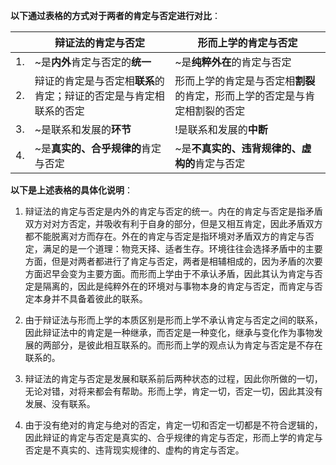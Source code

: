 **以下通过表格的方式对于两者的肯定与否定进行对比**：

|  | 辩证法的肯定与否定  | 形而上学的肯定与否定 |
| -- | -- | -- |
|1.|~是**内外**肯定与否定的**统一**| ~是**纯粹外在**的肯定与否定|
|2.|辩证的肯定是与否定相**联系**的肯定；辩证的否定是与肯定相联系的否定 | 形而上学的肯定是与否定相**割裂**的肯定，形而上学的否定是与肯定相割裂的否定|
|3.|~是联系和发展的**环节** | !是联系和发展的**中断**|
|4.|~是**真实的、合乎规律的**肯定与否定|~是**不真实的、违背规律的、虚构的**肯定与否定 |


**以下是上述表格的具体化说明**：

1. 辩证法的肯定与否定是内外的肯定与否定的统一。内在的肯定与否定是指矛盾双方对对方否定，并吸收有利于自身的部分，但是又相互肯定，因此矛盾双方都不能脱离对方而存在。外在的肯定与否定是指环境对矛盾双方的肯定与否定，满足的是一个道理：物竞天择、适者生存。环境往往会选择矛盾中的主要方面，但是对两者都进行了肯定与否定，两者是相辅相成的，因为矛盾的次要方面迟早会变为主要方面。而形而上学由于不承认矛盾，因此其认为肯定与否定是隔离的，因此是纯粹外在的环境对与事物本身的肯定与否定，而肯定与否定本身并不具备着彼此的联系。

2. 由于辩证法与形而上学的本质区别是形而上学不承认肯定与否定之间的联系，因此辩证法中的肯定是一种继承，而否定是一种变化，继承与变化作为事物发展的两部分，是彼此相互联系的。而形而上学的观点认为肯定与否定是不存在联系的。

3. 辩证法的肯定与否定是发展和联系前后两种状态的过程，因此你所做的一切，无论对错，对将来都会有帮助。形而上学，肯定一切，否定一切，因此其没有发展、没有联系。

4. 由于没有绝对的肯定与绝对的否定，肯定一切和否定一切都是不符合逻辑的，因此辩证的肯定与否定是真实的、合乎规律的肯定与否定，形而上学的肯定与否定是不真实的、违背现实规律的、虚构的肯定与否定。
